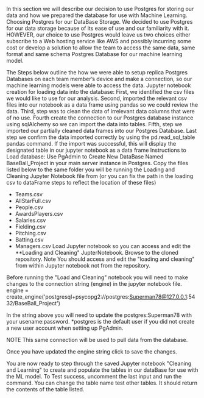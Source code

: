 In this section we will describe our decision to use Postgres for storing our data and how we prepared the database for use with Machine Learning.
Choosing Postgres for our DataBase Storage.
We decided to use Postgres for our data storage because of its ease of use and our familiarity with it. HOWEVER, our choice to use Postgres would leave us two choices either subscribe to a Web hosting service like AWS and possibly incurring some cost or develop a solution to allow the team to access the same data, same format and same schema Postgres Database for our machine learning model.

The Steps below outline the how we were able to setup replica Postgres Databases on each team member’s device and make a connection, so our machine learning models were able to access the data.
Jupyter notebook creation for loading data into the database:
First, we identified the csv files we would like to use for our analysis.
Second, imported the relevant csv files into our notebook as a data frame using pandas so we could review the data.
Third, step was to clean the data of irrelevant data columns that were of no use.
Fourth create the connection to our Postgres database instance using sqlAlchemy so we can import the data into tables.
Fifth, step we imported our partially cleaned data frames into our Postgres Database.
Last step we confirm the data imported correctly by using the pd.read_sql_table pandas command. If the import was successful, this will display the designated table in our jupyter notebook as a data frame
Instructions to Load database:
Use PgAdmin to Create New DataBase Named BaseBall_Project in your main server instance in Postgres.
Copy the files listed below to the same folder you will be running the Loading and Cleaning Jupyter Notebook file from
(or you can fix the path in the loading csv to dataFrame steps to reflect the location of these files)


- Teams.csv
- AllStarFull.csv
- People.csv
- AwardsPlayers.csv
- Salaries.csv
- Fielding.csv
- Pitching.csv
- Batting.csv
- Managers.csv
Load Jupyter notebook so you can access and edit the **Loading and Cleaning" JupterNotebook. Browse to the cloned repository.
Note You should access and edit the "loading and cleaning" from within Jupyter notebook not from the repository.

Before running the "Load and Cleaning" notebook you will need to make changes to the connection string (engine) in the jupyter notebook file.
engine = create_engine('postgresql+psycopg2://postgres:Superman78@127.0.0.1:5432/BaseBall_Project')

In the string above you will need to update the postgres:Superman78 with your usename:password. *postgres is the default user if you did not create a new user account when setting up PgAdmin.

NOTE This same connection will be used to pull data from the database.

Once you have updated the engine string click to save the changes.

You are now ready to step through the saved Jupyter notebook "Cleaning and Learning" to create and populate the tables in our dataBase for use with the ML model.
To Test success, uncomment the last input and run the command. You can change the table name test other tables. It should return the contents of the table listed.
